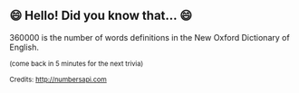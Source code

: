 ## 😄 Hello! Did you know that... 😄
360000 is the number of words definitions in the New Oxford Dictionary of English.

<sup>(come back in 5 minutes for the next trivia)</sup>


<sup>Credits: http://numbersapi.com</sup>
